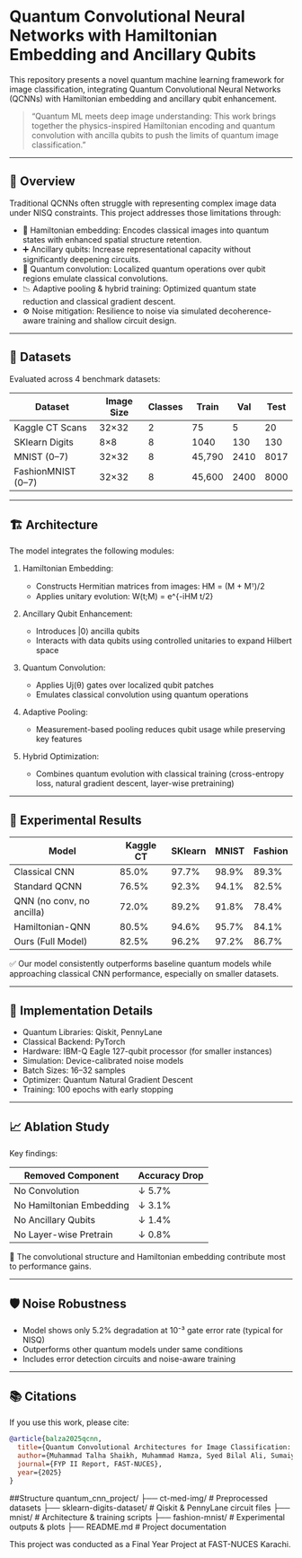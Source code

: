 # Quantum Convolutional Neural Networks with Hamiltonian Embedding and Ancillary Qubits

This repository presents a novel quantum machine learning framework for image classification, integrating Quantum Convolutional Neural Networks (QCNNs) with Hamiltonian embedding and ancillary qubit enhancement.

> “Quantum ML meets deep image understanding: This work brings together the physics-inspired Hamiltonian encoding and quantum convolution with ancilla qubits to push the limits of quantum image classification.”

---

## 📌 Overview

Traditional QCNNs often struggle with representing complex image data under NISQ constraints. This project addresses those limitations through:

- 🧠 Hamiltonian embedding: Encodes classical images into quantum states with enhanced spatial structure retention.
- ➕ Ancillary qubits: Increase representational capacity without significantly deepening circuits.
- 🧱 Quantum convolution: Localized quantum operations over qubit regions emulate classical convolutions.
- 📉 Adaptive pooling & hybrid training: Optimized quantum state reduction and classical gradient descent.
- ⚙️ Noise mitigation: Resilience to noise via simulated decoherence-aware training and shallow circuit design.

---

## 🧪 Datasets

Evaluated across 4 benchmark datasets:

| Dataset           | Image Size | Classes | Train | Val | Test |
|------------------|------------|---------|-------|-----|------|
| Kaggle CT Scans  | 32×32      | 2       | 75    | 5   | 20   |
| SKlearn Digits   | 8×8        | 8       | 1040  | 130 | 130  |
| MNIST (0–7)      | 32×32      | 8       | 45,790| 2410| 8017 |
| FashionMNIST (0–7)| 32×32     | 8       | 45,600| 2400| 8000 |

---

## 🏗️ Architecture

The model integrates the following modules:

1. Hamiltonian Embedding:
   - Constructs Hermitian matrices from images: 
     HM = (M + Mᵀ)/2
   - Applies unitary evolution: W(t;M) = e^{-iHM t/2}

2. Ancillary Qubit Enhancement:
   - Introduces |0⟩ ancilla qubits
   - Interacts with data qubits using controlled unitaries to expand Hilbert space

3. Quantum Convolution:
   - Applies Uj(θ) gates over localized qubit patches
   - Emulates classical convolution using quantum operations

4. Adaptive Pooling:
   - Measurement-based pooling reduces qubit usage while preserving key features

5. Hybrid Optimization:
   - Combines quantum evolution with classical training (cross-entropy loss, natural gradient descent, layer-wise pretraining)

---

## 🔬 Experimental Results

| Model                   | Kaggle CT | SKlearn | MNIST | Fashion |
|------------------------|-----------|---------|--------|---------|
| Classical CNN          | 85.0%     | 97.7%   | 98.9%  | 89.3%   |
| Standard QCNN          | 76.5%     | 92.3%   | 94.1%  | 82.5%   |
| QNN (no conv, no ancilla)| 72.0%    | 89.2%   | 91.8%  | 78.4%   |
| Hamiltonian-QNN        | 80.5%     | 94.6%   | 95.7%  | 84.1%   |
| Ours (Full Model)      | 82.5%     | 96.2%   | 97.2%  | 86.7%   |

✅ Our model consistently outperforms baseline quantum models while approaching classical CNN performance, especially on smaller datasets.

---

## 🔧 Implementation Details

- Quantum Libraries: Qiskit, PennyLane
- Classical Backend: PyTorch
- Hardware: IBM-Q Eagle 127-qubit processor (for smaller instances)
- Simulation: Device-calibrated noise models
- Batch Sizes: 16–32 samples
- Optimizer: Quantum Natural Gradient Descent
- Training: 100 epochs with early stopping

---

## 📈 Ablation Study

Key findings:

| Removed Component        | Accuracy Drop |
|-------------------------|----------------|
| No Convolution          | ↓ 5.7%         |
| No Hamiltonian Embedding| ↓ 3.1%         |
| No Ancillary Qubits     | ↓ 1.4%         |
| No Layer-wise Pretrain  | ↓ 0.8%         |

🧩 The convolutional structure and Hamiltonian embedding contribute most to performance gains.

---

## 🛡️ Noise Robustness

- Model shows only 5.2% degradation at 10⁻³ gate error rate (typical for NISQ)
- Outperforms other quantum models under same conditions
- Includes error detection circuits and noise-aware training

---

## 📚 Citations

If you use this work, please cite:

```bibtex
@article{balza2025qcnn,
  title={Quantum Convolutional Architectures for Image Classification: A Hamiltonian-Embedded Approach with Ancillary Qubits},
  author={Muhammad Talha Shaikh, Muhammad Hamza, Syed Bilal Ali, Sumaiyah Zahid, Muhammad Rafi},
  journal={FYP II Report, FAST-NUCES},
  year={2025}
}
```
##Structure
quantum_cnn_project/
├── ct-med-img/                # Preprocessed datasets
├── sklearn-digits-dataset/            # Qiskit & PennyLane circuit files
├── mnist/              # Architecture & training scripts
├── fashion-mnist/             # Experimental outputs & plots
├── README.md            # Project documentation


This project was conducted as a Final Year Project at FAST-NUCES Karachi.


